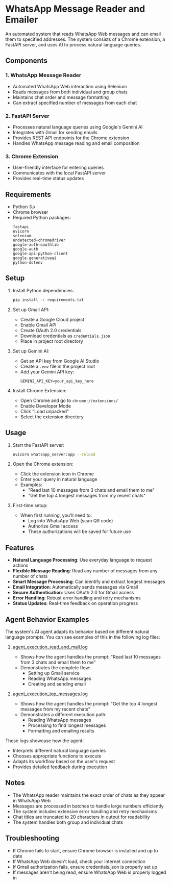 # WhatsApp Message Reader and Emailer

An automated system that reads WhatsApp Web messages and can email them to specified addresses. The system consists of a Chrome extension, a FastAPI server, and uses AI to process natural language queries.

## Components

### 1. WhatsApp Message Reader
- Automated WhatsApp Web interaction using Selenium
- Reads messages from both individual and group chats
- Maintains chat order and message formatting
- Can extract specified number of messages from each chat

### 2. FastAPI Server
- Processes natural language queries using Google's Gemini AI
- Integrates with Gmail for sending emails
- Provides REST API endpoints for the Chrome extension
- Handles WhatsApp message reading and email composition

### 3. Chrome Extension
- User-friendly interface for entering queries
- Communicates with the local FastAPI server
- Provides real-time status updates

## Requirements

- Python 3.x
- Chrome browser
- Required Python packages:
  ```
  fastapi
  uvicorn
  selenium
  undetected-chromedriver
  google-auth-oauthlib
  google-auth
  google-api-python-client
  google.generativeai
  python-dotenv
  ```

## Setup

1. Install Python dependencies:
   ```bash
   pip install -r requirements.txt
   ```

2. Set up Gmail API:
   - Create a Google Cloud project
   - Enable Gmail API
   - Create OAuth 2.0 credentials
   - Download credentials as `credentials.json`
   - Place in project root directory

3. Set up Gemini AI:
   - Get an API key from Google AI Studio
   - Create a `.env` file in the project root
   - Add your Gemini API key:
     ```
     GEMINI_API_KEY=your_api_key_here
     ```

4. Install Chrome Extension:
   - Open Chrome and go to `chrome://extensions/`
   - Enable Developer Mode
   - Click "Load unpacked"
   - Select the extension directory

## Usage

1. Start the FastAPI server:
   ```bash
   uvicorn whatsapp_server:app --reload
   ```

2. Open the Chrome extension:
   - Click the extension icon in Chrome
   - Enter your query in natural language
   - Examples:
     - "Read last 10 messages from 3 chats and email them to me"
     - "Get the top 4 longest messages from my recent chats"

3. First-time setup:
   - When first running, you'll need to:
     - Log into WhatsApp Web (scan QR code)
     - Authorize Gmail access
     - These authorizations will be saved for future use

## Features

- **Natural Language Processing**: Use everyday language to request actions
- **Flexible Message Reading**: Read any number of messages from any number of chats
- **Smart Message Processing**: Can identify and extract longest messages
- **Email Integration**: Automatically sends messages via Gmail
- **Secure Authentication**: Uses OAuth 2.0 for Gmail access
- **Error Handling**: Robust error handling and retry mechanisms
- **Status Updates**: Real-time feedback on operation progress

## Agent Behavior Examples

The system's AI agent adapts its behavior based on different natural language prompts. You can see examples of this in the following log files:

1. [agent_execution_read_and_mail.log](https://github.com/chbsaikiran/Assignment24-ERA-V3/blob/main/llm_log_messages_prompt1.log)
   - Shows how the agent handles the prompt: "Read last 10 messages from 3 chats and email them to me"
   - Demonstrates the complete flow:
     - Setting up Gmail service
     - Reading WhatsApp messages
     - Creating and sending email

2. [agent_execution_top_messages.log](https://github.com/chbsaikiran/Assignment24-ERA-V3/blob/main/llm_log_messages_prompt2.log)
   - Shows how the agent handles the prompt: "Get the top 4 longest messages from my recent chats"
   - Demonstrates a different execution path:
     - Reading WhatsApp messages
     - Processing to find longest messages
     - Formatting and emailing results

These logs showcase how the agent:
- Interprets different natural language queries
- Chooses appropriate functions to execute
- Adapts its workflow based on the user's request
- Provides detailed feedback during execution

## Notes

- The WhatsApp reader maintains the exact order of chats as they appear in WhatsApp Web
- Messages are processed in batches to handle large numbers efficiently
- The system includes extensive error handling and retry mechanisms
- Chat titles are truncated to 20 characters in output for readability
- The system handles both group and individual chats

## Troubleshooting

- If Chrome fails to start, ensure Chrome browser is installed and up to date
- If WhatsApp Web doesn't load, check your internet connection
- If Gmail authorization fails, ensure credentials.json is properly set up
- If messages aren't being read, ensure WhatsApp Web is properly logged in 